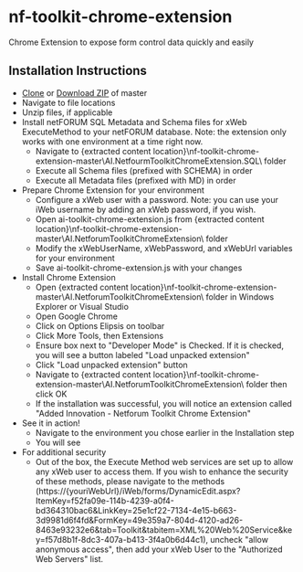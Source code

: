 # nf-toolkit-chrome-extension
Chrome Extension to expose form control data quickly and easily

## Installation Instructions
+ [Clone](https://github.com/AddedInnovation/nf-toolkit-chrome-extension.git) or [Download ZIP](https://github.com/AddedInnovation/nf-toolkit-chrome-extension/archive/master.zip) of master
+ Navigate to file locations
+ Unzip files, if applicable
+ Install netFORUM SQL Metadata and Schema files for xWeb ExecuteMethod to your netFORUM database. Note: the extension only works with one environment at a time right now.
  - Navigate to {extracted content location}\nf-toolkit-chrome-extension-master\AI.NetfourmToolkitChromeExtension.SQL\ folder
  - Execute all Schema files (prefixed with SCHEMA) in order
  - Execute all Metadata files (prefixed with MD) in order
+ Prepare Chrome Extension for your environment
  - Configure a xWeb user with a password. Note: you can use your iWeb username by adding an xWeb password, if you wish.
  - Open ai-toolkit-chrome-extension.js from {extracted content location}\nf-toolkit-chrome-extension-master\AI.NetforumToolkitChromeExtension\ folder
  - Modify the xWebUserName, xWebPassword, and xWebUrl variables for your environment
  - Save ai-toolkit-chrome-extension.js with your changes
+ Install Chrome Extension
  - Open {extracted content location}\nf-toolkit-chrome-extension-master\AI.NetforumToolkitChromeExtension\ folder in Windows Explorer or Visual Studio
  - Open Google Chrome
  - Click on Options Elipsis on toolbar
  - Click More Tools, then Extensions
  - Ensure box next to "Developer Mode" is Checked. If it is checked, you will see a button labeled "Load unpacked extension"
  - Click "Load unpacked extension" button
  - Navigate to {extracted content location}\nf-toolkit-chrome-extension-master\AI.NetforumToolkitChromeExtension\ folder then click OK
  - If the installation was successful, you will notice an extension called "Added Innovation - Netforum Toolkit Chrome Extension"
+ See it in action!
  - Navigate to the environment you chose earlier in the Installation step
  - You will see 
+ For additional security
  - Out of the box, the Execute Method web services are set up to allow any xWeb user to access them. If you wish to enhance the security of these methods, please navigate to the methods (https://{youriWebUrl}/iWeb/forms/DynamicEdit.aspx?ItemKey=f52fa09e-114b-4239-a0f4-bd364310bac6&LinkKey=25e1cf22-7134-4e15-b663-3d9981d6f4fd&FormKey=49e359a7-804d-4120-ad26-8463e93232e6&tab=Toolkit&tabitem=XML%20Web%20Service&key=f57d8b1f-8dc3-407a-b413-3f4a0b6d44c1), uncheck "allow anonymous access", then add your xWeb User to the "Authorized Web Servers" list.

